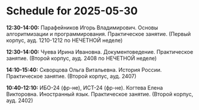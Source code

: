 # Schedule for 2025-05-30

**12:30-14:00:** Парафейников Игорь Владимирович. Основы алгоритмизации и программирования. Практическое занятие. (Первый корпус, ауд. 1210-1212 по НЕЧЕТНОЙ неделе)

**12:30-14:00:** Чуева Ирина Ивановна. Документоведение. Практическое занятие. (Второй корпус, ауд. 2408 по НЕЧЕТНОЙ неделе)

**14:10-15:40:** Скворцова Ольга Витальевна. История России. Практическое занятие. (Второй корпус, ауд. 2407)

**10:40-12:10:** ИБО-24 (фр-не), ИСТ-24 (фр-не). Когтева Елена Викторовна. Иностранный язык. Практическое занятие. (Второй корпус, ауд. 2402)

